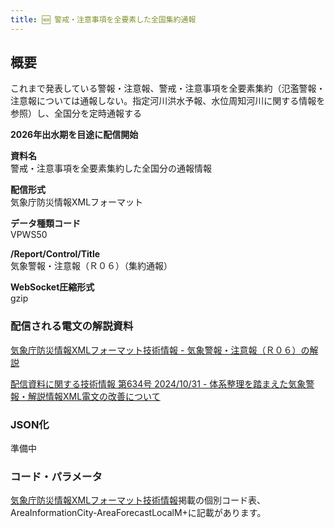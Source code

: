 ```yaml
---
title: 🆕 警戒・注意事項を全要素した全国集約通報
---
```


## 概要

これまで発表している警報・注意報、警戒・注意事項を全要素集約（氾濫警報・注意報については通報しない。指定河川洪水予報、水位周知河川に関する情報を参照）し、全国分を定時通報する

**2026年出水期を目途に配信開始**

**資料名** <br/>
警戒・注意事項を全要素集約した全国分の通報情報

**配信形式** <br/>
気象庁防災情報XMLフォーマット

**データ種類コード** <br/>
VPWS50

**/Report/Control/Title** <br/>
気象警報・注意報（Ｒ０６）（集約通報）

**WebSocket圧縮形式** <br/>
gzip

### 配信される電文の解説資料

[気象庁防災情報XMLフォーマット技術情報 - 気象警報・注意報（Ｒ０６）の解説](https://dmdata.jp/docs/jma/manual/0206-0206.pdf)

[配信資料に関する技術情報 第634号 2024/10/31 - 体系整理を踏まえた気象警報・解説情報XML電文の改善について](https://dmdata.jp/docs/jma/technical/634.pdf)

### JSON化

準備中

### コード・パラメータ

[気象庁防災情報XMLフォーマット技術情報](http://xml.kishou.go.jp/tec_material.html)掲載の個別コード表、AreaInformationCity-AreaForecastLocalM+に記載があります。
